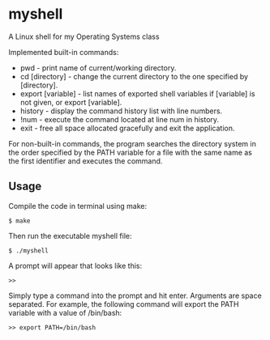 # myshell
A Linux shell for my Operating Systems class

Implemented built-in commands:

- pwd - print name of current/working directory.
- cd [directory] - change the current directory to the one specified by [directory].
- export [variable] - list names of exported shell variables if [variable] is not given, or export [variable].
- history - display the command history list with line numbers.
- !num - execute the command located at line num in history.
- exit - free all space allocated gracefully and exit the application.

For non-built-in commands, the program searches the directory system in the order 
specified by the PATH variable for a file with the same name as the first identifier 
and executes the command.

Usage
------
Compile the code in terminal using make:
```
$ make
```
Then run the executable myshell file:
```
$ ./myshell
```
A prompt will appear that looks like this:
```
>>
```
Simply type a command into the prompt and hit enter. Arguments are space separated. 
For example, the following command will export the PATH variable with a value of /bin/bash:
```
>> export PATH=/bin/bash
```
